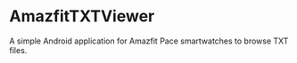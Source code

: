 # AmazfitTXTViewer

A simple Android application for Amazfit Pace smartwatches to browse TXT files.
